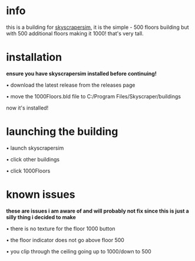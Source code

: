 # info
this is a building for [skyscrapersim](https://www.skyscrapersim.net), it is the simple - 500 floors building but with 500 additional floors making it 1000! that's very tall.
# installation
**ensure you have skyscrapersim installed before continuing!**

• download the latest release from the releases page

• move the 1000Floors.bld file to C:/Program Files/Skyscraper/buildings

now it's installed!

# launching the building

• launch skyscrapersim

• click other buildings

• click 1000Floors

# known issues

**these are issues i am aware of and will probably not fix since this is just a silly thing i decided to make**

• there is no texture for the floor 1000 button

• the floor indicator does not go above floor 500

• you clip through the ceiling going up to 1000/down to 500
